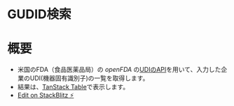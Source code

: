 # GUDID検索
# 概要
* 米国のFDA（食品医薬品局）の *openFDA* の[UDIのAPI](https://open.fda.gov/apis/device/udi/)を用いて、入力した企業のUDI(機器固有識別子)の一覧を取得します。
* 結果は、[TanStack Table](https://tanstack.com/table/v8)で表示します。
* [Edit on StackBlitz ⚡️](https://stackblitz.com/edit/vitejs-vite-r5sssm)
